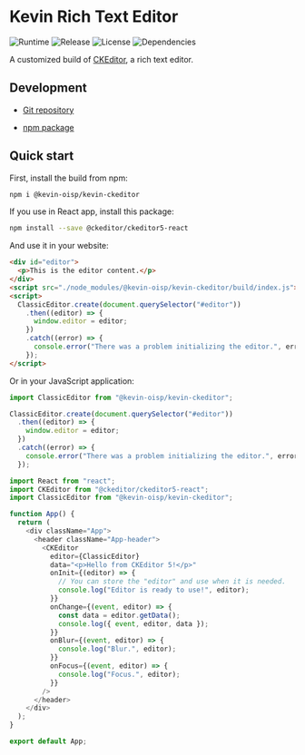 # Kevin Rich Text Editor

![Runtime](https://img.shields.io/node/v/@sab-international/rich-text-editor.svg) ![Release](https://img.shields.io/npm/v/@sab-international/rich-text-editor.svg) ![License](https://img.shields.io/npm/l/@sab-international/rich-text-editor.svg) ![Dependencies](https://david-dm.org/sab-international/rich-text-editor.svg)

A customized build of [CKEditor](https://ckeditor.com/ckeditor-5), a rich text editor.

## Development

- [Git repository](https://github.com/KevinDangVN/ckeditor)

- [npm package](https://www.npmjs.com/package/@kevin-oisp/kevin-ckeditor)

## Quick start

First, install the build from npm:

```bash
npm i @kevin-oisp/kevin-ckeditor
```

If you use in React app, install this package:
```bash
npm install --save @ckeditor/ckeditor5-react
```

And use it in your website:

```html
<div id="editor">
  <p>This is the editor content.</p>
</div>
<script src="./node_modules/@kevin-oisp/kevin-ckeditor/build/index.js"></script>
<script>
  ClassicEditor.create(document.querySelector("#editor"))
    .then((editor) => {
      window.editor = editor;
    })
    .catch((error) => {
      console.error("There was a problem initializing the editor.", error);
    });
</script>
```

Or in your JavaScript application:

```js
import ClassicEditor from "@kevin-oisp/kevin-ckeditor";

ClassicEditor.create(document.querySelector("#editor"))
  .then((editor) => {
    window.editor = editor;
  })
  .catch((error) => {
    console.error("There was a problem initializing the editor.", error);
  });
```

```js (ReactJS)
import React from "react";
import CKEditor from "@ckeditor/ckeditor5-react";
import ClassicEditor from "@kevin-oisp/kevin-ckeditor";

function App() {
  return (
    <div className="App">
      <header className="App-header">
        <CKEditor
          editor={ClassicEditor}
          data="<p>Hello from CKEditor 5!</p>"
          onInit={(editor) => {
            // You can store the "editor" and use when it is needed.
            console.log("Editor is ready to use!", editor);
          }}
          onChange={(event, editor) => {
            const data = editor.getData();
            console.log({ event, editor, data });
          }}
          onBlur={(event, editor) => {
            console.log("Blur.", editor);
          }}
          onFocus={(event, editor) => {
            console.log("Focus.", editor);
          }}
        />
      </header>
    </div>
  );
}

export default App;
```
